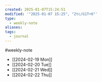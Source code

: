 ```yaml
---
created: 2025-01-07T15:24:51
modified: '"2025-01-07 15:25", "2tc/G1T+6"'
type:
  - weekly-note
aliases: 
tags:
  - journal
---
```

#weekly-note 

- [[2024-02-19 Mon]]
- [[2024-02-20 Tue]]
- [[2024-02-21 Wed]]
- [[2024-02-22 Thu]]
